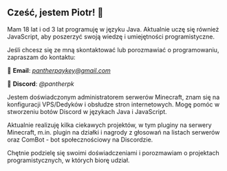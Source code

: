 ## Cześć, jestem Piotr! 👋

Mam 18 lat i od 3 lat programuję w języku Java. Aktualnie uczę się również JavaScript, aby poszerzyć swoją wiedzę i umiejętności programistyczne. 

Jeśli chcesz się ze mną skontaktować lub porozmawiać o programowaniu, zapraszam do kontaktu:

📧 **Email**: *pantherpaykey@gmail.com*

💬 **Discord**: *@pantherpk*

Jestem doświadczonym administratorem serwerów Minecraft, znam się na konfiguracji VPS/Dedyków i obsłudze stron internetowych. Mogę pomóc w stworzeniu botów Discord w językach Java i JavaScript. 

Aktualnie realizuję kilka ciekawych projektów, w tym pluginy na serwery Minecraft, m.in. plugin na działki i nagrody z głosowań na listach serwerów oraz ComBot - bot społecznościowy na Discordzie.

Chętnie podzielę się swoimi doświadczeniami i porozmawiam o projektach programistycznych, w których biorę udział.
